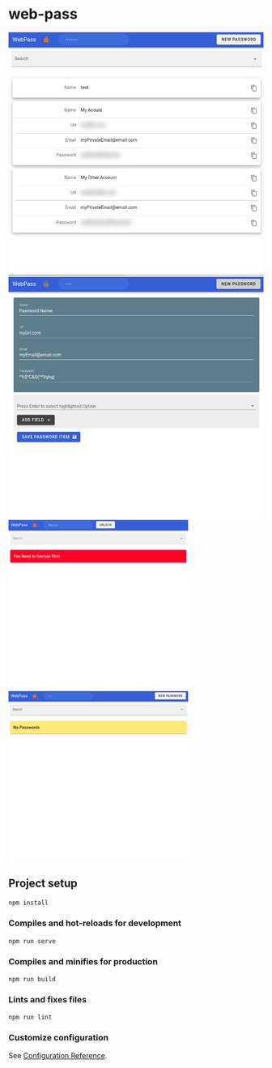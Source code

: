 # web-pass


<img src="./images/unlocked.png" alt="drawing" width="904" />
<img src="./images/passwordCreation.png" alt="drawing" width="905" />
<img src="./images/locked.png" alt="drawing" width="355" />
<img src="./images/noPasswords.png" alt="drawing" width="355" />



## Project setup
```
npm install
```

### Compiles and hot-reloads for development
```
npm run serve
```

### Compiles and minifies for production
```
npm run build
```

### Lints and fixes files
```
npm run lint
```

### Customize configuration
See [Configuration Reference](https://cli.vuejs.org/config/).
